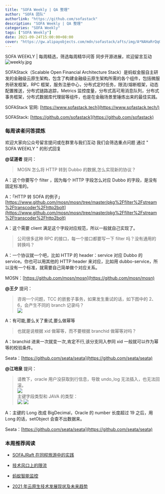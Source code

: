 ```yaml
---
title: "SOFA Weekly | QA 整理"
author: "SOFA 团队"
authorlink: "https://github.com/sofastack"
description: "SOFA Weekly | QA 整理"
categories: "SOFA Weekly"
tags: ["SOFA Weekly"]
date: 2021-09-24T15:00:00+08:00
cover: "https://gw.alipayobjects.com/mdn/sofastack/afts/img/A*NAHaRrQqGzAAAAAAAAAAAAAAARQnAQ"
---
```


SOFA WEEKLY | 每周精选，筛选每周精华问答
同步开源进展，欢迎留言互动
![weekly.jpg](https://gw.alipayobjects.com/mdn/rms_1c90e8/afts/img/A*_ewiQbuzeOQAAAAAAAAAAAAAARQnAQ)

SOFAStack（Scalable Open Financial Architecture Stack）是蚂蚁金服自主研发的金融级云原生架构，包含了构建金融级云原生架构所需的各个组件，包括微服务研发框架，RPC 框架，服务注册中心，分布式定时任务，限流/熔断框架，动态配置推送，分布式链路追踪，Metrics 监控度量，分布式高可用消息队列，分布式事务框架，分布式数据库代理层等组件，也是在金融场景里锤炼出来的最佳实践。

SOFAStack 官网: [https://www.sofastack.tech](https://www.sofastack.tech/)

SOFAStack: [https://github.com/sofastack](https://github.com/sofastack)

### 每周读者问答提炼

欢迎大家向公众号留言提问或在群里与我们互动
我们会筛选重点问题
通过 " SOFA WEEKLY " 的形式回复

**@证道者** 提问：

>MOSN 怎么将 HTTP 转到 Dubbo 的数据,怎么实现新的协议？

A：这个你要写个 filter ，因为每个 HTTP 字段怎么对应 Dubbo 的字段，是没有固定标准的。

A：「HTTP 转 SOFA 的例子」
[https://www.github.com/mosn/mosn/tree/master/pkg%2Ffilter%2Fstream%2Ftranscoder%2Fhttp2bolt](https://www.github.com/mosn/mosn/tree/master/pkg%2Ffilter%2Fstream%2Ftranscoder%2Fhttp2bolt)

A：这个需要 client 满足这个字段对应规范，所以一般就自己实现了。

>公司很多这种 RPC 的接口，每一个接口都要写一下 filter 吗？没有通用的转换吗？

A：一个协议就一个吧，比如 HTTP 的 header：service 对应 Dubbo 的 service。你也可以用其他的 HTTP header 来对应，比如用 dubbo-service，所以没有一个标准，就需要自己简单做个对应关系。

MOSN：[https://github.com/mosn/mosn](https://github.com/mosn/mosn)

**@王夕** 提问：

>咨询一个问题，TCC 的嵌套子事务，如果发生重试的话，如下图中的 2、6，会产生不同的 branch 记录吗？<br/>
>![](https://gw.alipayobjects.com/zos/bmw-prod/da0db886-3ee6-4211-82cf-c8701685af95.webp)

A：有可能,要么关了重试,要么做幂等

>也就是说根据 xid 做幂等，而不要根据 branchid 做幂等对吗？

A：branchid 进来一次就变一次,肯定不行,该分支同入参同 xid 一般就可以作为幂等的校验条件。

Seata：[https://github.com/seata/seata](https://github.com/seata/seata)

**@江培泉** 提问：

>请教下，oracle 用户没获取到行信息，导致 undo_log 无法插入，也无法回滚。<br/>
>![](https://gw.alipayobjects.com/zos/bmw-prod/6a31f501-f439-4e31-b627-30978e8dfab3.webp)<br/>
>主键字段类型和 JAVA 的类型：<br/>
>![](https://gw.alipayobjects.com/zos/bmw-prod/e6f4d8c1-5eec-42a8-963d-ae2bd79e7e49.webp)
>![](https://gw.alipayobjects.com/zos/bmw-prod/c7a152da-57c8-4994-a628-5b40ad6b9c6c.webp)

A：主键的 Long 改成 BigDecimal，Oracle 的 number 长度超过 19 之后，用 Long 的话，setObject 会查不出数据来。

Seata：[https://github.com/seata/seata](https://github.com/seata/seata)

### 本周推荐阅读

- [SOFAJRaft 在同程旅游中的实践](https://mp.weixin.qq.com/s?__biz=MzUzMzU5Mjc1Nw==&mid=2247495260&idx=1&sn=a56b0f82159e551dec4752b7290682cd&chksm=faa30186cdd488908a73792f9a1748cf74c127a792c5c484ff96a21826178e2aa35c279c41b3&scene=21)

- [技术风口上的限流](https://mp.weixin.qq.com/s?__biz=MzUzMzU5Mjc1Nw==&mid=2247494701&idx=1&sn=f9a2b71de8b5ade84c77b87a8649fa3a&chksm=faa303f7cdd48ae1b1528ee903a0edc9beb691608efd924189bcf025e462ea8be7bc742772e1&scene=21)

- [蚂蚁智能监控](https://mp.weixin.qq.com/s?__biz=MzUzMzU5Mjc1Nw==&mid=2247494372&idx=1&sn=bb10a77c657251ee29d5fcc19c058ce7&chksm=faa3053ecdd48c28c35e262d04659766d8c0b411f1d5605b2dd7981b4345e1d4bf47cc977130&scene=21)

- [2021 年云原生技术发展现状及未来趋势](https://mp.weixin.qq.com/s?__biz=MzUzMzU5Mjc1Nw==&mid=2247492248&idx=1&sn=c26d93b04b2ee8d06d8d495e114cb960&chksm=faa30d42cdd48454b4166a29efa6c0e775ff443f972bd74cc1eb057ed4f0878b2cb162b356bc&scene=21)
